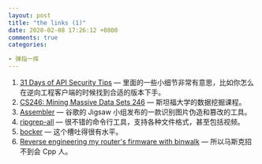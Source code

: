 ```yaml
---
layout: post
title: "the links (1)"
date: 2020-02-08 17:26:12 +0800
comments: true
categories: 

- 弹指一挥
---
```


1. [31 Days of API Security Tips](https://github.com/smodnix/31-days-of-API-Security-Tips) — 里面的一些小细节非常有意思，比如你怎么在逆向工程客户端的时候找到合适的版本下手。 
2. [CS246: Mining Massive Data Sets 246](http://web.stanford.edu/class/cs246/) — 斯坦福大学的数据挖掘课程。
3. [Assembler](https://jigsaw.google.com/assembler/) — 谷歌的 Jigsaw 小组发布的一款识别图片伪造和篡改的工具。
4. [ripgrep-all](https://github.com/phiresky/ripgrep-all) — 很不错的命令行工具，支持各种文件格式，甚至包括视频。
5. [bocker](https://github.com/p8952/bocker/blob/master/README.md) — 这个槽吐得很有水平。
6. [Reverse engineering my router's firmware with binwalk](https://embeddedbits.org/reverse-engineering-router-firmware-with-binwalk/) — 所以马斯克招不到会 Cpp 人。